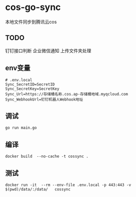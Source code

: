 # cos-go-sync

本地文件同步到腾讯云cos

## TODO

钉钉接口判断
企业微信通知
上传文件夹处理

## env变量

```shell
# .env.local
Sync_SecretID=SecretID
Sync_SecretKey=SecretKey
Sync_Url=https://存储桶名称.cos.ap-存储桶地域.myqcloud.com
Sync_WebhookUrl=钉钉机器人Webhook地址
```

## 调试

```shell
go run main.go
```

## 编译

```shell
docker build  --no-cache -t cossync .
```

## 测试

```shell
docker run -it  --rm --env-file .env.local -p 443:443 -v $(pwd)/data/:/data/   cossync
```
